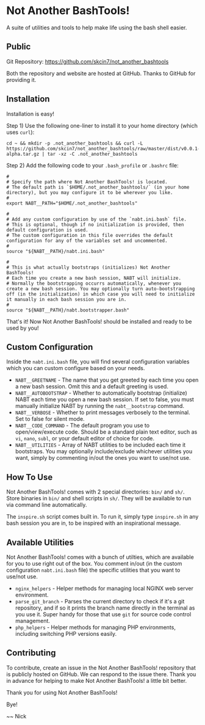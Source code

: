 # Not Another BashTools!

A suite of utilities and tools to help make life using the bash shell easier.

## Public

Git Repository: https://github.com/skcin7/not_another_bashtools

Both the repository and website are hosted at GitHub. Thanks to GitHub for providing it.

## Installation

Installation is easy!

Step 1) Use the following one-liner to install it to your home directory (which uses `curl`):

```shell
cd ~ && mkdir -p .not_another_bashtools && curl -L https://github.com/skcin7/not_another_bashtools/raw/master/dist/v0.0.1-alpha.tar.gz | tar -xz -C .not_another_bashtools
```

Step 2) Add the following code to your `.bash_profile` or `.bashrc` file:

```shell
#
# Specify the path where Not Another BashTools! is located.
# The default path is `$HOME/.not_another_bashtools/` (in your home directory), but you may configure it to be wherever you like.
#
export NABT__PATH="$HOME/.not_another_bashtools"

#
# Add any custom configuration by use of the `nabt.ini.bash` file.
# This is optional, though if no initialization is provided, then default configuration is used.
# The custom configuration in this file overrides the default configuration for any of the variables set and uncommented.
#
source "${NABT__PATH}/nabt.ini.bash"

#
# This is what actually bootstraps (initializes) Not Another BashTools!
# Each time you create a new bash session, NABT will initialize.
# Normally the bootstrapping occurrs automatically, whenever you create a new bash session. You may optionally turn auto-bootstrapping off (in the initialization) in which case you will need to initialize it manually in each bash session you are in.
#
source "${NABT__PATH}/nabt.bootstrapper.bash"
```

That's it! Now Not Another BashTools! should be installed and ready to be used by you!

## Custom Configuration

Inside the `nabt.ini.bash` file, you will find several configuration variables which you can custom configure based on your needs.

* `NABT__GREETNAME` - The name that you get greeted by each time you open a new bash session. Omit this and a default greeting is used.
* `NABT__AUTOBOOTSTRAP` - Whether to automatically bootstrap (initialize) NABT each time you open a new bash session. If set to false, you must manually initialize NABT by running the `nabt__bootstrap` command.
* `NABT__VERBOSE` - Whether to print messages verbosely to the terminal. Set to false for silent mode.
* `NABT__CODE_COMMAND` - The default program you use to open/view/execute code. Should be a standard plain text editor, such as `vi`, `nano`, `subl`, or your default editor of choice for code.
* `NABT__UTILITIES` - Array of NABT utilities to be included each time it bootstraps. You may optionally include/exclude whichever utilities you want, simply by commenting in/out the ones you want to use/not use.

## How To Use

Not Another BashTools! comes with 2 special directories: `bin/` and `sh/`. Store binaries in `bin/` and shell scripts in `sh/`. They will be available to run via command line automatically.

The `inspire.sh` script comes built in. To run it, simply type `inspire.sh` in any bash session you are in, to be inspired with an inspirational message.

## Available Utilities

Not Another BashTools! comes with a bunch of utilties, which are available for you to use right out of the box. You comment in/out (in the custom configuration `nabt.ini.bash` file) the specific utilities that you want to use/not use.

* `nginx_helpers` - Helper methods for managing local NGINX web server environment.
* `parse_git_branch` - Parses the current directory to check if it's a git repository, and if so it prints the branch name directly in the terminal as you use it. Super handy for those that use `git` for source code control management.
* `php_helpers` - Helper methods for managing PHP environments, including switching PHP versions easily.

## Contributing

To contribute, create an issue in the Not Another BashTools! repository that is publicly hosted on GitHub. We can respond to the issue there. Thank you in advance for helping to make Not Another BashTools! a little bit better.

Thank you for using Not Another BashTools!

Bye!

~~ Nick